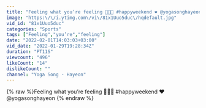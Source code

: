 ```yaml
---
title: "Feeling what you’re feeling 💃💃💃 #happyweekend ❤️ @yogasonghayeon"
image: "https:\/\/i.ytimg.com\/vi\/81x1Uuo5duc\/hqdefault.jpg"
vid_id: "81x1Uuo5duc"
categories: "Sports"
tags: ["Feeling","you’re","feeling"]
date: "2022-02-01T14:03:03+03:00"
vid_date: "2022-01-29T19:28:34Z"
duration: "PT11S"
viewcount: "496"
likeCount: "14"
dislikeCount: ""
channel: "Yoga Song - Hayeon"
---
```

{% raw %}Feeling what you’re feeling 💃💃💃 #happyweekend ❤️ @yogasonghayeon {% endraw %}
